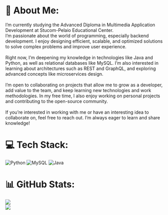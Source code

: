 # 💫 About Me:
I’m currently studying the Advanced Diploma in Multimedia Application Development at Stucom-Pelaio Educational Center.<br>I’m passionate about the world of programming, especially backend development. I enjoy designing efficient, scalable, and optimized solutions to solve complex problems and improve user experience.<br><br>Right now, I’m deepening my knowledge in technologies like Java and Python, as well as relational databases like MySQL. I’m also interested in learning about architectures such as REST and GraphQL, and exploring advanced concepts like microservices design.<br><br>I’m open to collaborating on projects that allow me to grow as a developer, add value to the team, and keep learning new technologies and work methodologies. In my free time, I also enjoy working on personal projects and contributing to the open-source community.<br><br>If you’re interested in working with me or have an interesting idea to collaborate on, feel free to reach out. I’m always eager to learn and share knowledge!

# 💻 Tech Stack:
![Python](https://img.shields.io/badge/python-3670A0?style=for-the-badge&logo=python&logoColor=ffdd54) ![MySQL](https://img.shields.io/badge/mysql-4479A1.svg?style=for-the-badge&logo=mysql&logoColor=white) ![Java](https://img.shields.io/badge/java-%23ED8B00.svg?style=for-the-badge&logo=openjdk&logoColor=white)

# 📊 GitHub Stats:
![](https://github-readme-stats.vercel.app/api?username=CoceraCia&theme=dracula&hide_border=false&include_all_commits=false&count_private=false)<br/>
![](https://github-readme-stats.vercel.app/api/top-langs/?username=CoceraCia&theme=dracula&hide_border=false&include_all_commits=false&count_private=false&layout=compact)
